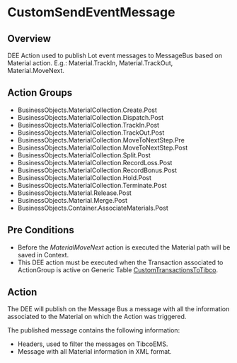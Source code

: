 # CustomSendEventMessage

## Overview

DEE Action used to publish Lot event messages to MessageBus based on Material action. E.g.: Material.TrackIn, Material.TrackOut, Material.MoveNext.

## Action Groups

* BusinessObjects.MaterialCollection.Create.Post
* BusinessObjects.MaterialCollection.Dispatch.Post
* BusinessObjects.MaterialCollection.TrackIn.Post
* BusinessObjects.MaterialCollection.TrackOut.Post
* BusinessObjects.MaterialCollection.MoveToNextStep.Pre
* BusinessObjects.MaterialCollection.MoveToNextStep.Post
* BusinessObjects.MaterialCollection.Split.Post
* BusinessObjects.MaterialCollection.RecordLoss.Post
* BusinessObjects.MaterialCollection.RecordBonus.Post
* BusinessObjects.MaterialCollection.Hold.Post
* BusinessObjects.MaterialCollection.Terminate.Post
* BusinessObjects.Material.Release.Post
* BusinessObjects.Material.Merge.Post
* BusinessObjects.Container.AssociateMaterials.Post

## Pre Conditions

* Before the *MaterialMoveNext* action is executed the Material path will be saved in Context.
* This DEE action must be executed when the Transaction associated to ActionGroup is active on Generic Table [CustomTransactionsToTibco](/cmf.custom.help/techspec>artifacts>generictables>custom_transactions_to_tibco).

## Action

The DEE will publish on the Message Bus a message with all the information associated to the Material on which the Action was triggered.

The published message contains the following information:

* Headers, used to filter the messages on TibcoEMS.
* Message with all Material information in XML format.
